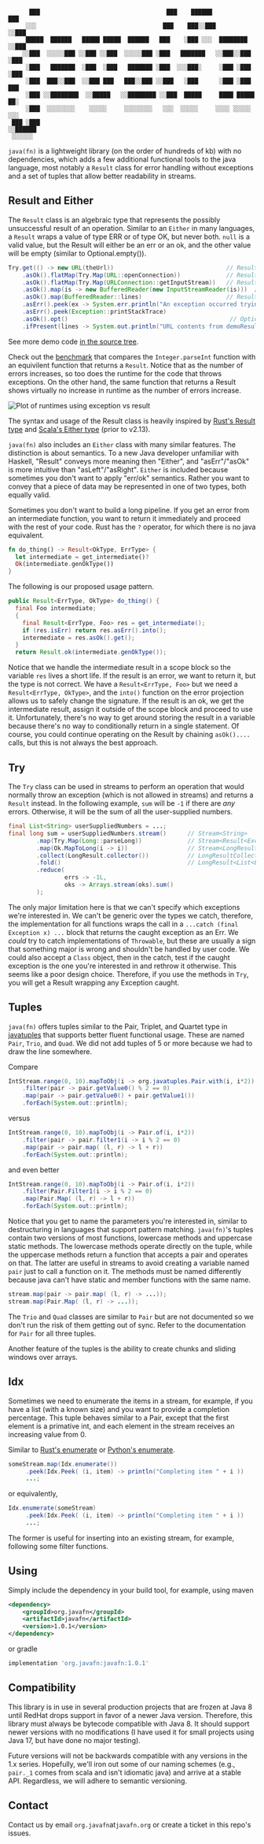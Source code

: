 ```
      ███                                    ███    ██████             ███  
     ░░░                                    ███    ███░░███           ░░███ 
     █████  ██████   █████ █████  ██████   ███    ░███ ░░░  ████████   ░░███
    ░░███  ░░░░░███ ░░███ ░░███  ░░░░░███ ░███   ███████   ░░███░░███   ░███
     ░███   ███████  ░███  ░███   ███████ ░███  ░░░███░     ░███ ░███   ░███
     ░███  ███░░███  ░░███ ███   ███░░███ ░░███   ░███      ░███ ░███   ███ 
     ░███ ░░████████  ░░█████   ░░████████ ░░███  █████     ████ █████ ██░  
     ░███  ░░░░░░░░    ░░░░░     ░░░░░░░░   ░░░  ░░░░░     ░░░░ ░░░░░ ░░░   
 ███ ░███                                                                   
░░██████                                                                    
 ░░░░░░                                                                     
```

`java(fn)` is a lightweight library (on the order of hundreds of kb) with no dependencies, which adds a few additional functional tools to the java language, most notably a `Result` class for error handling without exceptions and a set of tuples that allow better readability in streams.

## Result and Either

The `Result` class is an algebraic type that represents the possibly unsuccessful result of an operation.  Similar to an `Either` in many languages, a `Result` wraps a value of type ERR or of type OK, but never both.  `null` is a valid value, but the Result will either be an err or an ok, and the other value will be empty (similar to Optional.empty()).

```java
Try.get(() -> new URL(theUrl))                                // Result<Exception, URL>
    .asOk().flatMap(Try.Map(URL::openConnection))             // Result<Exception, Connection>
    .asOk().flatMap(Try.Map(URLConnection::getInputStream))   // Result<Exception, InputStream>
    .asOk().map(is -> new BufferedReader(new InputStreamReader(is)))  // Result<Exception, BufferedReader>
    .asOk().map(BufferedReader::lines)                        // Result<Exception, Stream<String>>
    .asErr().peek(ex -> System.err.println("An exception occurred trying to fetch the url."))
    .asErr().peek(Exception::printStackTrace)
    .asOk().opt()                                              // Optional<Stream<String>>
    .ifPresent(lines -> System.out.println("URL contents from demoResult: " + lines.collect(Collectors.joining("\n"))));

```

See more demo code [in the source tree](./src/test/java/org/javafn/demo).

Check out the [benchmark](./src/test/java/org/javafn/bench/ExceptionVsResult.java) that compares the `Integer.parseInt` function with an equivilent function that returns a `Result`.  Notice that as the number of errors increases, so too does the runtime for the code that throws exceptions.  On the other hand, the same function that returns a Result shows virtually no increase in runtime as the number of errors increase.

![Plot of runtimes using exception vs result](./parseIntBenchmark.png)

The syntax and usage of the Result class is heavily inspired by [Rust's Result type](https://doc.rust-lang.org/std/result/) and [Scala's Either type](https://www.scala-lang.org/api/2.12.11/scala/util/Either.html) (prior to v2.13).

`java(fn)` also includes an `Either` class with many similar features.  The distinction is about semantics.  To a new Java developer unfamiliar with Haskell, "Result" conveys more meaning then "Either", and "asErr"/"asOk" is more intuitive than "asLeft"/"asRight".  `Either` is included because sometimes you don't want to apply "err/ok" semantics.  Rather you want to convey that a piece of data may be represented in one of two types, both equally valid.

Sometimes you don't want to build a long pipeline.  If you get an error from an intermediate function, you want to return it immediately and proceed with the rest of your code.  Rust has the `?` operator, for which there is no java equivalent.

```rust
fn do_thing() -> Result<OkType, ErrType> {
  let intermediate = get_intermediate()?
  Ok(intermediate.genOkType())
}
```

The following is our proposed usage pattern.

```java
public Result<ErrType, OkType> do_thing() {
  final Foo intermediate;
  {
    final Result<ErrType, Foo> res = get_intermediate();
    if (res.isErr) return res.asErr().into();
    intermediate = res.asOk().get();
  }
  return Result.ok(intermediate.genOkType());
```

Notice that we handle the intermediate result in a scope block so the variable `res` lives a short life.  If the result is an error, we want to return it, but the type is not correct.  We have a `Result<ErrType, Foo>` but we need a `Result<ErrType, OkType>`, and the `into()` function on the error projection allows us to safely change the signature.  If the result is an ok, we get the intermediate result, assign it outside of the scope block and proceed to use it.  Unfortunately, there's no way to get around storing the result in a variable because there's no way to conditionally return in a single statement.  Of course, you could continue operating on the Result by chaining `asOk()....` calls, but this is not always the best approach.

## Try

The `Try` class can be used in streams to perform an operation that would normally throw an exception (which is not allowed in streams) and returns a `Result` instead.  In the following example, `sum` will be `-1` if there are _any_ errors.  Otherwise, it will be the sum of all the user-supplied numbers.

```java
final List<String> userSuppliedNumbers = ...;
final long sum = userSuppliedNumbers.stream()      // Stream<String>
        .map(Try.Map(Long::parseLong))             // Stream<Result<Exception, Long>>
        .map(Ok.MapToLong(i -> i))                 // Stream<LongResult<Exception>>
        .collect(LongResult.collector())           // LongResultCollection<Exception>
        .fold()                                    // LongResult<List<Exception>>
        .reduce(
                errs -> -1L,
                oks -> Arrays.stream(oks).sum()
        );
```

The only major limitation here is that we can't specify which exceptions we're interested in.  We can't be generic over the types we catch, therefore, the implementation for all functions wraps the call in a `...catch (final Exception x) ...` block that returns the caught exception as an Err.  We _could_ try to catch implementations of `Throwable`, but these are usually a sign that something major is wrong and shouldn't be handled by user code.  We could also accept a `Class` object, then in the catch, test if the caught exception is the one you're interested in and rethrow it otherwise.  This seems like a poor design choice.  Therefore, if you use the methods in `Try`, you will get a Result wrapping any Exception caught.

## Tuples

`java(fn)` offers tuples similar to the Pair, Triplet, and Quartet type in [javatuples](https://www.javatuples.org/) that supports better fluent functional usage.  These are named `Pair`, `Trio`, and `Quad`.  We did not add tuples of 5 or more because we had to draw the line somewhere.

Compare

```java
IntStream.range(0, 10).mapToObj(i -> org.javatuples.Pair.with(i, i*2))
    .filter(pair -> pair.getValue0() % 2 == 0)
    .map(pair -> pair.getValue0() + pair.getValue1())
    .forEach(System.out::println);
```

versus

```java
IntStream.range(0, 10).mapToObj(i -> Pair.of(i, i*2))
    .filter(pair -> pair.filter1(i -> i % 2 == 0)
    .map(pair -> pair.map( (l, r) -> l + r))
    .forEach(System.out::println);
```

and even better

```java
IntStream.range(0, 10).mapToObj(i -> Pair.of(i, i*2))
    .filter(Pair.Filter1(i -> i % 2 == 0)
    .map(Pair.Map( (l, r) -> l + r))
    .forEach(System.out::println);
```

Notice that you get to name the parameters you're interested in, similar to destructuring in languages that support pattern matching.  `java(fn)`'s tuples contain two versions of most functions, lowercase methods and uppercase static methods.  The lowercase methods operate directly on the tuple, while the uppercase methods return a function that accepts a pair and operates on that.  The latter are useful in streams to avoid creating a variable named `pair` just to call a function on it.  The methods must be named differently because java can't have static and member functions with the same name.

```java
stream.map(pair -> pair.map( (l, r) -> ...));
stream.map(Pair.Map( (l, r) -> ...));
```

The `Trio` and `Quad` classes are similar to `Pair` but are not documented so we don't run the risk of them getting out of sync.  Refer to the documentation for `Pair` for all three tuples.

Another feature of the tuples is the ability to create chunks and sliding windows over arrays.

## Idx

Sometimes we need to enumerate the items in a stream, for example, if you have a list (with a known size) and you want to provide a completion percentage.  This tuple behaves similar to a Pair, except that the first element is a primative int, and each element in the stream receives an increasing value from 0.

Similar to [Rust's enumerate](https://doc.rust-lang.org/std/iter/trait.Iterator.html#method.enumerate) or [Python's enumerate](https://docs.python.org/3/library/functions.html#enumerate).

```java
someStream.map(Idx.enumerate())
     .peek(Idx.Peek( (i, item) -> println("Completing item " + i ))
     ...;
```

or equivalently,

```java
Idx.enumerate(someStream)
     .peek(Idx.Peek( (i, item) -> println("Completing item " + i ))
     ...;
```

The former is useful for inserting into an existing stream, for example, following some filter functions.

## Using

Simply include the dependency in your build tool, for example, using maven

```xml
<dependency>
    <groupId>org.javafn</groupId>
    <artifactId>javafn</artifactId>
    <version>1.0.1</version>
</dependency>
```

or gradle

```gradle
implementation 'org.javafn:javafn:1.0.1'
```

## Compatibility

This library is in use in several production projects that are frozen at Java 8 until RedHat drops support in favor of a newer Java version.  Therefore, this library must always be bytecode compatible with Java 8.  It should support newer versions with no modifications (I have used it for small projects using Java 17, but have done no major testing).  

Future versions will not be backwards compatible with any versions in the 1.x series.  Hopefully, we'll iron out some of our naming schemes (e.g., `pair._1` comes from scala and isn't idiomatic java) and arrive at a stable API.  Regardless, we will adhere to semantic versioning.

## Contact

Contact us by email `org.javafn`at`javafn.org` or create a ticket in this repo's issues.
